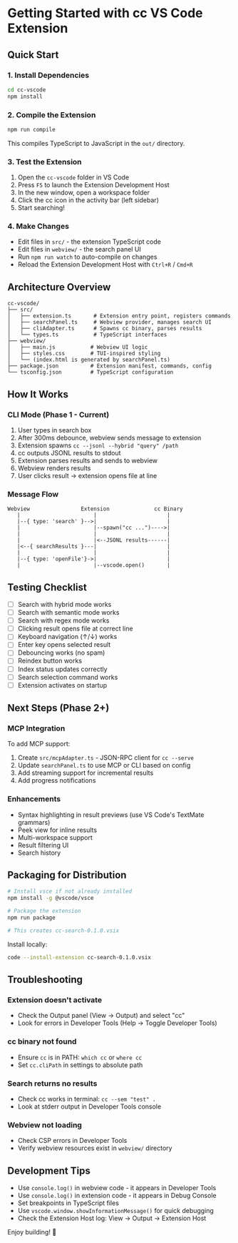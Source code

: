# Getting Started with cc VS Code Extension

## Quick Start

### 1. Install Dependencies

```bash
cd cc-vscode
npm install
```

### 2. Compile the Extension

```bash
npm run compile
```

This compiles TypeScript to JavaScript in the `out/` directory.

### 3. Test the Extension

1. Open the `cc-vscode` folder in VS Code
2. Press `F5` to launch the Extension Development Host
3. In the new window, open a workspace folder
4. Click the cc icon in the activity bar (left sidebar)
5. Start searching!

### 4. Make Changes

- Edit files in `src/` - the extension TypeScript code
- Edit files in `webview/` - the search panel UI
- Run `npm run watch` to auto-compile on changes
- Reload the Extension Development Host with `Ctrl+R` / `Cmd+R`

## Architecture Overview

```
cc-vscode/
├── src/
│   ├── extension.ts       # Extension entry point, registers commands
│   ├── searchPanel.ts     # Webview provider, manages search UI
│   ├── cliAdapter.ts      # Spawns cc binary, parses results
│   └── types.ts           # TypeScript interfaces
├── webview/
│   ├── main.js           # Webview UI logic
│   ├── styles.css        # TUI-inspired styling
│   └── (index.html is generated by searchPanel.ts)
├── package.json          # Extension manifest, commands, config
└── tsconfig.json         # TypeScript configuration
```

## How It Works

### CLI Mode (Phase 1 - Current)

1. User types in search box
2. After 300ms debounce, webview sends message to extension
3. Extension spawns `cc --jsonl --hybrid "query" /path`
4. cc outputs JSONL results to stdout
5. Extension parses results and sends to webview
6. Webview renders results
7. User clicks result → extension opens file at line

### Message Flow

```
Webview                Extension              cc Binary
   |                       |                      |
   |--{ type: 'search' }-->|                      |
   |                       |--spawn("cc ...")---->|
   |                       |                      |
   |                       |<--JSONL results------|
   |<--{ searchResults }---|                      |
   |                       |                      |
   |--{ type: 'openFile'}->|                      |
   |                       |--vscode.open()       |
```

## Testing Checklist

- [ ] Search with hybrid mode works
- [ ] Search with semantic mode works
- [ ] Search with regex mode works
- [ ] Clicking result opens file at correct line
- [ ] Keyboard navigation (↑/↓) works
- [ ] Enter key opens selected result
- [ ] Debouncing works (no spam)
- [ ] Reindex button works
- [ ] Index status updates correctly
- [ ] Search selection command works
- [ ] Extension activates on startup

## Next Steps (Phase 2+)

### MCP Integration

To add MCP support:

1. Create `src/mcpAdapter.ts` - JSON-RPC client for `cc --serve`
2. Update `searchPanel.ts` to use MCP or CLI based on config
3. Add streaming support for incremental results
4. Add progress notifications

### Enhancements

- Syntax highlighting in result previews (use VS Code's TextMate grammars)
- Peek view for inline results
- Multi-workspace support
- Result filtering UI
- Search history

## Packaging for Distribution

```bash
# Install vsce if not already installed
npm install -g @vscode/vsce

# Package the extension
npm run package

# This creates cc-search-0.1.0.vsix
```

Install locally:
```bash
code --install-extension cc-search-0.1.0.vsix
```

## Troubleshooting

### Extension doesn't activate
- Check the Output panel (View → Output) and select "cc"
- Look for errors in Developer Tools (Help → Toggle Developer Tools)

### cc binary not found
- Ensure `cc` is in PATH: `which cc` or `where cc`
- Set `cc.cliPath` in settings to absolute path

### Search returns no results
- Check cc works in terminal: `cc --sem "test" .`
- Look at stderr output in Developer Tools console

### Webview not loading
- Check CSP errors in Developer Tools
- Verify webview resources exist in `webview/` directory

## Development Tips

- Use `console.log()` in webview code - it appears in Developer Tools
- Use `console.log()` in extension code - it appears in Debug Console
- Set breakpoints in TypeScript files
- Use `vscode.window.showInformationMessage()` for quick debugging
- Check the Extension Host log: View → Output → Extension Host

Enjoy building! 🚀
